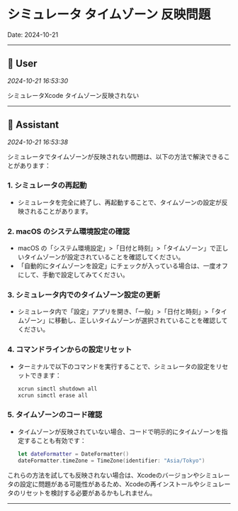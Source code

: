# シミュレータ タイムゾーン 反映問題

Date: 2024-10-21

---

## 👤 User
*2024-10-21 16:53:30*

シミュレータXcode タイムゾーン反映されない

---

## 🤖 Assistant
*2024-10-21 16:53:38*

シミュレータでタイムゾーンが反映されない問題は、以下の方法で解決できることがあります：

### 1. シミュレータの再起動
- シミュレータを完全に終了し、再起動することで、タイムゾーンの設定が反映されることがあります。

### 2. macOS のシステム環境設定の確認
- macOS の「システム環境設定」&gt;「日付と時刻」&gt;「タイムゾーン」で正しいタイムゾーンが設定されていることを確認してください。
- 「自動的にタイムゾーンを設定」にチェックが入っている場合は、一度オフにして、手動で設定してみてください。

### 3. シミュレータ内でのタイムゾーン設定の更新
- シミュレータ内で「設定」アプリを開き、「一般」&gt;「日付と時刻」&gt;「タイムゾーン」に移動し、正しいタイムゾーンが選択されていることを確認してください。

### 4. コマンドラインからの設定リセット
- ターミナルで以下のコマンドを実行することで、シミュレータの設定をリセットできます：
  ```bash
  xcrun simctl shutdown all
  xcrun simctl erase all
  ```

### 5. タイムゾーンのコード確認
- タイムゾーンが反映されていない場合、コードで明示的にタイムゾーンを指定することも有効です：
  ```swift
  let dateFormatter = DateFormatter()
  dateFormatter.timeZone = TimeZone(identifier: "Asia/Tokyo")
  ```

これらの方法を試しても反映されない場合は、Xcodeのバージョンやシミュレータの設定に問題がある可能性があるため、Xcodeの再インストールやシミュレータのリセットを検討する必要があるかもしれません。

---
